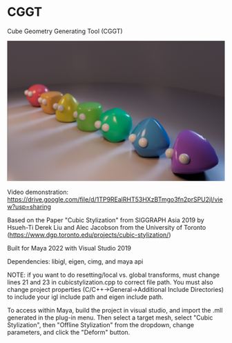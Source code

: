 # CGGT
Cube Geometry Generating Tool (CGGT)

![](./shapebois.PNG)

Video demonstration: https://drive.google.com/file/d/1TP9REalRHT53HXzBTmgo3fn2prSPU2jl/view?usp=sharing

Based on the Paper "Cubic Stylization" from SIGGRAPH Asia 2019 by Hsueh-Ti Derek Liu and Alec Jacobson from the University of Toronto (https://www.dgp.toronto.edu/projects/cubic-stylization/)

Built for Maya 2022 with Visual Studio 2019

Dependencies: libigl, eigen, cimg, and maya api

NOTE: if you want to do resetting/local vs. global transforms, must change lines 21 and 23 in cubicstylization.cpp to correct file path. 
You must also change project properties (C/C++->General->Additional Include Directories) to include your igl include path and eigen include path.

To access within Maya, build the project in visual studio, and import the .mll generated in the plug-in menu. Then select a target mesh, select "Cubic Stylization", then "Offline Stylization" from the dropdown, change parameters, and click the "Deform" button.
